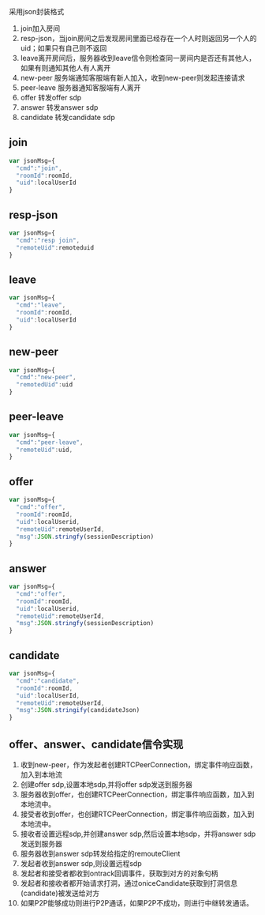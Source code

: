 采用json封装格式

1. join加入房间
2. resp-json，当join房间之后发现房间里面已经存在一个人时则返回另一个人的uid；如果只有自己则不返回
3. leave离开房间后，服务器收到leave信令则检查同一房间内是否还有其他人，如果有则通知其他人有人离开
4. new-peer 服务端通知客服端有新人加入，收到new-peer则发起连接请求
5. peer-leave 服务器通知客服端有人离开
6. offer 转发offer sdp
7. answer 转发answer sdp
8. candidate 转发candidate sdp
## join
```javascript
var jsonMsg={
  "cmd":"join",
  "roomId":roomId,
  "uid":localUserId
}
```
## resp-json
```javascript
var jsonMsg={
  "cmd":"resp join",
  "remoteUid":remoteduid
}
```
## leave
```javascript
var jsonMsg={
  "cmd":"leave",
  "roomId":roomId,
  "uid":localUserId
}
```
## new-peer
```javascript
var jsonMsg={
  "cmd":"new-peer",
  "remotedUid":uid
}
```
## peer-leave
```javascript
var jsonMsg={
  "cmd":"peer-leave",
  "remoteUid":uid,
}
```
## offer
```javascript
var jsonMsg={
  "cmd":"offer",
  "roomId":roomId,
  "uid":localUserid,
  "remoteUid":remoteUserId,
  "msg":JSON.stringfy(sessionDescription)
}
```
## answer
```javascript
var jsonMsg={
  "cmd":"offer",
  "roomId":roomId,
  "uid":localUserid,
  "remoteUid":remoteUserId,
  "msg":JSON.stringfy(sessionDescription)
}
```
## candidate
```javascript
var jsonMsg={
  "cmd":"candidate",
  "roomId":roomId,
  "uid":localUserId,
  "remoteUid":remoteUserId,
  "msg":JSON.stringify(candidateJson)
}
```
## offer、answer、candidate信令实现

1. 收到new-peer，作为发起者创建RTCPeerConnection，绑定事件响应函数，加入到本地流
2. 创建offer sdp,设置本地sdp,并将offer sdp发送到服务器
3. 服务器收到offer，也创建RTCPeerConnection，绑定事件响应函数，加入到本地流中。
4. 接受者收到offer，也创建RTCPeerConnection，绑定事件响应函数，加入到本地流中。
5. 接收者设置远程sdp,并创建answer sdp,然后设置本地sdp，并将answer sdp发送到服务器
6. 服务器收到answer sdp转发给指定的remouteClient
7. 发起者收到answer sdp,则设置远程sdp
8. 发起者和接受者都收到ontrack回调事件，获取到对方的对象句柄
9. 发起者和接收者都开始请求打洞，通过oniceCandidate获取到打洞信息(candidate)被发送给对方
10. 如果P2P能够成功则进行P2P通话，如果P2P不成功，则进行中继转发通话。
